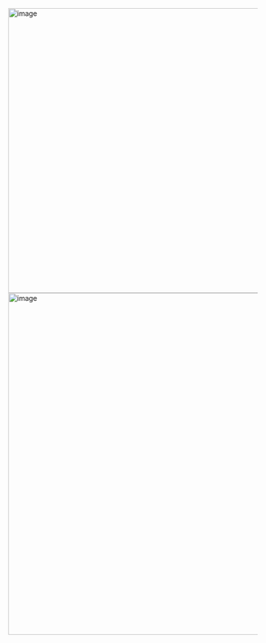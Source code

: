 <img width="574" alt="image" src="https://github.com/user-attachments/assets/0f93ad56-6c4c-4cd7-b022-4f188f5a9668" />
<img width="689" alt="image" src="https://github.com/user-attachments/assets/08263b84-a017-411a-8179-9b0a1f11f5a8" />
